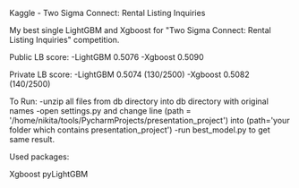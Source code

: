 Kaggle - Two Sigma Connect: Rental Listing Inquiries

My best single LightGBM and Xgboost for "Two Sigma Connect: Rental Listing Inquiries" competition.

Public LB score: 
	-LightGBM 0.5076
	-Xgboost 0.5090
 
Private LB score: 
	-LightGBM 0.5074 (130/2500)
	-Xgboost 0.5082 (140/2500)


To Run:
	-unzip all files from db directory into db directory with original names
	-open settings.py and change line (path = '/home/nikita/tools/PycharmProjects/presentation_project') 
	    into (path='your folder which contains presentation_project') 
	-run best_model.py to get same result.


Used packages:

Xgboost
pyLightGBM
